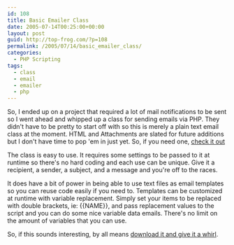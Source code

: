 ```yaml
---
id: 108
title: Basic Emailer Class
date: 2005-07-14T00:25:00+00:00
layout: post
guid: http://top-frog.com/?p=108
permalink: /2005/07/14/basic_emailer_class/
categories:
  - PHP Scripting
tags:
  - class
  - email
  - emailer
  - php
---
```

So, I ended up on a project that required a lot of mail notifications to be sent so I went ahead and whipped up a class for sending emails via PHP. They didn't have to be pretty to start off with so this is merely a plain text email class at the moment. HTML and Attachments are slated for future additions but I don't have time to pop 'em in just yet. So, if you need one, [check it out](/files/scripts/emailer.class.phps)



The class is easy to use. It requires some settings to be passed to it at runtime so there's no hard coding and each use can be unique. Give it a recipient, a sender, a subject, and a message and you're off to the races.

It does have a bit of power in being able to use text files as email templates so you can reuse code easily if you need to. Templates can be customized at runtime with variable replacement. Simply set your items to be replaced with double brackets, ie: {{NAME}}, and pass replacement values to the script and you can do some nice variable data emails. There's no limit on the amount of variables that you can use.

So, if this sounds interesting, by all means [download it and give it a whirl](/dl/scripts/emailer.class.php.zip).